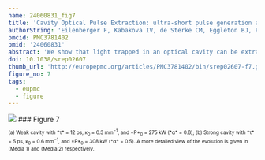 ```yaml
---
name: 24060831_fig7
title: 'Cavity Optical Pulse Extraction: ultra-short pulse generation as seeded Hawking radiation.'
authorString: 'Eilenberger F, Kabakova IV, de Sterke CM, Eggleton BJ, Pertsch T.'
pmcid: PMC3781402
pmid: '24060831'
abstract: 'We show that light trapped in an optical cavity can be extracted from that cavity in an ultrashort burst by means of a trigger pulse. We find a simple analytic description of this process and show that while the extracted pulse inherits its pulse length from that of the trigger pulse, its wavelength can be completely different. Cavity Optical Pulse Extraction is thus well suited for the development of ultrashort laser sources in new wavelength ranges. We discuss similarities between this process and the generation of Hawking radiation at the optical analogue of an event horizon with extremely high Hawking temperature. Our analytic predictions are confirmed by thorough numerical simulations.'
doi: 10.1038/srep02607
thumb_url: 'http://europepmc.org/articles/PMC3781402/bin/srep02607-f7.gif'
figure_no: 7
tags:
  - eupmc
  - figure
---
```

<img src='http://europepmc.org/articles/PMC3781402/bin/srep02607-f7.jpg' style='max-height: 300px'>
### Figure 7
<p style='font-size: 10px;'><title>Field evolution inside the cavity – showing the modulus of the backward propagating cavity field (blue, solid), corresponding to the superposition of the trapped field and the COPE pulse and the modulus of the TP (green, dashed).</title> (a) Weak cavity with *τ* = 12 ps, κ<sub>0</sub> = 0.3 mm<sup>−1</sup>, and *P*<sub>0</sub> = 275 kW (*α* = 0.8); (b) Strong cavity with *τ* = 5 ps, κ<sub>0</sub> = 0.6 mm<sup>−1</sup>, and *P*<sub>0</sub> = 308 kW (*α* = 0.5). A more detailed view of the evolution is given in (<xref ref-type="supplementary-material" rid="s1">Media 1</xref>) and (<xref ref-type="supplementary-material" rid="s1">Media 2</xref>) respectively.</p>
